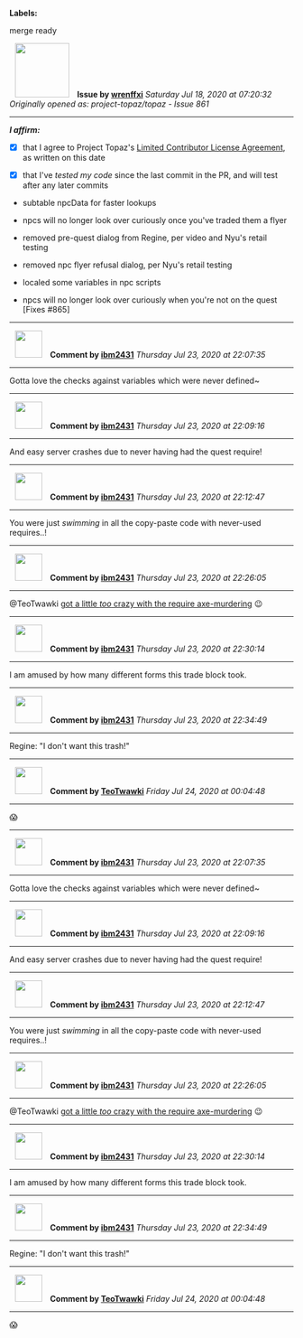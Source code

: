 **Labels:**

merge ready



<a href="https://github.com/wrenffxi"><img src="https://avatars1.githubusercontent.com/u/21246949?v=4" width="96" height="96" hspace="10"></img></a> **Issue by [wrenffxi](https://github.com/wrenffxi)**
_Saturday Jul 18, 2020 at 07:20:32_
_Originally opened as: project-topaz/topaz - Issue 861_

----

<!-- place 'x' mark between square [] brackets to affirm: -->
**_I affirm:_**
- [x] that I agree to Project Topaz's [Limited Contributor License Agreement](http://project-topaz.com/blob/release/CONTRIBUTOR_AGREEMENT.md), as written on this date
- [x] that I've _tested my code_ since the last commit in the PR, and will test after any later commits

* subtable npcData for faster lookups
* npcs will no longer look over curiously once you've traded them a flyer
* removed pre-quest dialog from Regine, per video and Nyu's retail testing
* removed npc flyer refusal dialog, per Nyu's retail testing
* localed some variables in npc scripts
* npcs will no longer look over curiously when you're not on the quest [Fixes #865]



----
<a href="https://github.com/ibm2431"><img src="https://avatars3.githubusercontent.com/u/13112942?v=4" width="48" height="48" hspace="10"></img></a> **Comment by [ibm2431](https://github.com/ibm2431)**
_Thursday Jul 23, 2020 at 22:07:35_

----

Gotta love the checks against variables which were never defined~


----
<a href="https://github.com/ibm2431"><img src="https://avatars3.githubusercontent.com/u/13112942?v=4" width="48" height="48" hspace="10"></img></a> **Comment by [ibm2431](https://github.com/ibm2431)**
_Thursday Jul 23, 2020 at 22:09:16_

----

And easy server crashes due to never having had the quest require!


----
<a href="https://github.com/ibm2431"><img src="https://avatars3.githubusercontent.com/u/13112942?v=4" width="48" height="48" hspace="10"></img></a> **Comment by [ibm2431](https://github.com/ibm2431)**
_Thursday Jul 23, 2020 at 22:12:47_

----

You were just _swimming_ in all the copy-paste code with never-used requires..!


----
<a href="https://github.com/ibm2431"><img src="https://avatars3.githubusercontent.com/u/13112942?v=4" width="48" height="48" hspace="10"></img></a> **Comment by [ibm2431](https://github.com/ibm2431)**
_Thursday Jul 23, 2020 at 22:26:05_

----

@TeoTwawki [got a little _too_ crazy with the require axe-murdering](https://github.com/project-topaz/topaz/commit/1dabc64278c58bd98955185114871a985d2323e6#diff-deeb89c2eb94a5679b39cc32db080314) 😉 


----
<a href="https://github.com/ibm2431"><img src="https://avatars3.githubusercontent.com/u/13112942?v=4" width="48" height="48" hspace="10"></img></a> **Comment by [ibm2431](https://github.com/ibm2431)**
_Thursday Jul 23, 2020 at 22:30:14_

----

I am amused by how many different forms this trade block took.


----
<a href="https://github.com/ibm2431"><img src="https://avatars3.githubusercontent.com/u/13112942?v=4" width="48" height="48" hspace="10"></img></a> **Comment by [ibm2431](https://github.com/ibm2431)**
_Thursday Jul 23, 2020 at 22:34:49_

----

Regine: "I don't want this trash!"


----
<a href="https://github.com/TeoTwawki"><img src="https://avatars0.githubusercontent.com/u/6871475?v=4" width="48" height="48" hspace="10"></img></a> **Comment by [TeoTwawki](https://github.com/TeoTwawki)**
_Friday Jul 24, 2020 at 00:04:48_

----

:scream: 


----
<a href="https://github.com/ibm2431"><img src="https://avatars3.githubusercontent.com/u/13112942?v=4" width="48" height="48" hspace="10"></img></a> **Comment by [ibm2431](https://github.com/ibm2431)**
_Thursday Jul 23, 2020 at 22:07:35_

----

Gotta love the checks against variables which were never defined~


----
<a href="https://github.com/ibm2431"><img src="https://avatars3.githubusercontent.com/u/13112942?v=4" width="48" height="48" hspace="10"></img></a> **Comment by [ibm2431](https://github.com/ibm2431)**
_Thursday Jul 23, 2020 at 22:09:16_

----

And easy server crashes due to never having had the quest require!


----
<a href="https://github.com/ibm2431"><img src="https://avatars3.githubusercontent.com/u/13112942?v=4" width="48" height="48" hspace="10"></img></a> **Comment by [ibm2431](https://github.com/ibm2431)**
_Thursday Jul 23, 2020 at 22:12:47_

----

You were just _swimming_ in all the copy-paste code with never-used requires..!


----
<a href="https://github.com/ibm2431"><img src="https://avatars3.githubusercontent.com/u/13112942?v=4" width="48" height="48" hspace="10"></img></a> **Comment by [ibm2431](https://github.com/ibm2431)**
_Thursday Jul 23, 2020 at 22:26:05_

----

@TeoTwawki [got a little _too_ crazy with the require axe-murdering](https://github.com/project-topaz/topaz/commit/1dabc64278c58bd98955185114871a985d2323e6#diff-deeb89c2eb94a5679b39cc32db080314) 😉 


----
<a href="https://github.com/ibm2431"><img src="https://avatars3.githubusercontent.com/u/13112942?v=4" width="48" height="48" hspace="10"></img></a> **Comment by [ibm2431](https://github.com/ibm2431)**
_Thursday Jul 23, 2020 at 22:30:14_

----

I am amused by how many different forms this trade block took.


----
<a href="https://github.com/ibm2431"><img src="https://avatars3.githubusercontent.com/u/13112942?v=4" width="48" height="48" hspace="10"></img></a> **Comment by [ibm2431](https://github.com/ibm2431)**
_Thursday Jul 23, 2020 at 22:34:49_

----

Regine: "I don't want this trash!"


----
<a href="https://github.com/TeoTwawki"><img src="https://avatars0.githubusercontent.com/u/6871475?v=4" width="48" height="48" hspace="10"></img></a> **Comment by [TeoTwawki](https://github.com/TeoTwawki)**
_Friday Jul 24, 2020 at 00:04:48_

----

:scream: 
